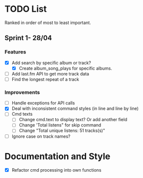 # TODO List

Ranked in order of most to least important.

## Sprint 1- 28/04

### Features

- [X] Add search by specific album or track?
  - [X] Create album_song_plays for specific albums.
- [ ] Add last.fm API to get more track data
- [ ] Find the longest repeat of a track

### Improvements

- [ ] Handle exceptions for API calls
- [X] Deal with inconsistent command styles (in line and line by line)
- [ ] Cmd texts
  - [ ] Change cmd.text to display text? Or add another field
  - [ ] Change 'Total listens" for skip command
  - [ ] Change "Total unique listens: 51 tracks(s)"
- [ ] Ignore case on track names?

# Documentation and Style
- [X] Refactor cmd processing into own functions